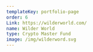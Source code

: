 ```yaml
---
templateKey: portfolio-page
order: 6
Link: https://wilderworld.com/
name: Wilder World
type: Crypto Master Fund
image: /img/wilderword.svg
---
```

